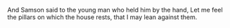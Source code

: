 And Samson said to the young man who held him by the hand, Let me feel the pillars on which the house rests, that I may lean against them.
